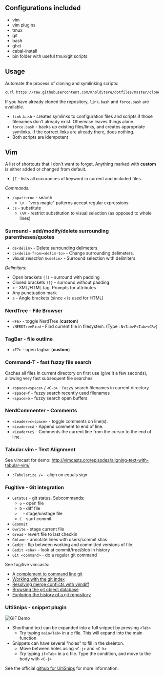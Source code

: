 ## Configurations included

* vim
* vim plugins
* tmux
* git
* bash
* ghci
* cabal-install
* bin folder with useful tmux/git scripts

## Usage

Automate the process of cloning and symlinking scripts:

```bash
curl https://raw.githubusercontent.com/KholdStare/dotfiles/master/clone-and-install.bash | bash
```

If you have already cloned the repository, `link.bash` and `force.bash` are available.

* `link.bash` - creates symlinks to configuration files and scripts if those
  filenames don't already exist. Otherwise leaves things alone.
* `force.bash` - backs up existing files/links, and creates appropriate
  symlinks. If the correct links are already there, does nothing.
* Both scripts are idempotent

## Vim

A list of shortcuts that I don't want to forget. Anything marked with
**custom** is either added or changed from default.

* `[I` - lists all occurances of keyword in current and included files.

*Commands:*

* `/<pattern>` - search
   * `\v` - "very magic" patterns accept regular expressions
* `:s` - substitute
   * `\%V` - restrict substitution to visual selection (as opposed to whole lines)

### Surround - add/modify/delete surrounding parentheses/quotes

* `ds<delim>` - Delete surrounding delimeters.
* `cs<delim-from><delim-to>` - Change surrounding delimeters.
* *visual selection* `S<delim>` - Surround selection with delimiters.

*Delimiters:*
* Open brackets `{[(` - surround with padding
* Closed brackets `)]}` - surround without padding
* `<` - XML/HTML tag. Prompts for attributes
* Any punctuation mark
* `a` - Angle brackets (since `<` is used for HTML)

### NerdTree - File Browser

* `<F6>` - toggle NerdTree (**custom**)
* `:NERDTreeFind` - Find current file in filesystem. (Type `:N<Tab>F<Tab><CR>`)

### TagBar - file outline

* `<F7>` - open tagbar (**custom**)

### Command-T - fast fuzzy file search

Caches all files in current directory on first use (give it a few seconds), allowing very fast subsequent file searches

* `<space><space>` / `<C-p>` - fuzzy search filenames in current directory
* `<space>f` - fuzzy search recently used filenames
* `<space>b` - fuzzy search open buffers

### NerdCommenter - Comments

* `<Leader>c<space>` - toggle comments on line(s).
* `<Leader>cA` - Append comment to end of line.
* `<Leader>c$` - Comments the current line from the cursor to the end of line.
 
### Tabular.vim - Text Alignment

See vimcast for demo: http://vimcasts.org/episodes/aligning-text-with-tabular-vim/

* `:Tabularize /=` - align on equals sign

### Fugitive - Git integration

* `Gstatus` - git status. Subcommands:
   * `o` - open file
   * `D` - diff file
   * `-` - stage/unstage file
   * `C` - start commit
* `Gcommit`
* `Gwrite` - stage current file
* `Gread` - revert file to last checkin
* `Gblame` - annotate lines with users/commit shas
* `Gedit` - flip between working and committed versions of file.
* `Gedit <sha>` - look at commit/tree/blob in history
* `Git <command>` - do a regular git command

See fugitive vimcasts:
* [A complement to command line git](http://vimcasts.org/episodes/fugitive-vim---a-complement-to-command-line-git/)
* [Working with the git index](http://vimcasts.org/episodes/fugitive-vim-working-with-the-git-index/)
* [Resolving merge conflicts with vimdiff](http://vimcasts.org/episodes/fugitive-vim-resolving-merge-conflicts-with-vimdiff/)
* [Browsing the git object database](http://vimcasts.org/episodes/fugitive-vim-browsing-the-git-object-database/)
* [Exploring the history of a git repository](http://vimcasts.org/episodes/fugitive-vim-exploring-the-history-of-a-git-repository/)

### UltiSnips - snippet plugin

![GIF Demo](https://raw.github.com/SirVer/ultisnips/master/doc/demo.gif)

* Shorthand text can be expanded into a full snippet by pressing `<Tab>`
   * Try typing `main<Tab>` in a c file. This will expand into the main
     function.
* Snippets can have several "holes" to fill in the skeleton.
   * Move between holes using `<C-j>` and `<C-k>`
   * Try typing `if<Tab>` in a c file. Type the condition, and move to the body
     with `<C-j>`

See the official [github for UltiSnips](https://github.com/SirVer/ultisnips)
for more information.
